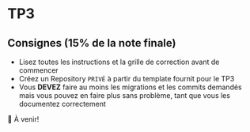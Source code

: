 # TP3

## Consignes (15% de la note finale)
- Lisez toutes les instructions et la grille de correction avant de commencer
- Créez un Repository ``PRIVÉ`` à partir du template fournit pour le TP3
- Vous **DEVEZ** faire au moins les migrations et les commits demandés mais vous pouvez en faire plus sans problème, tant que vous les documentez correctement

🚧 À venir!